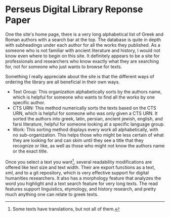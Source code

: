 # Perseus Digital Library Reponse Paper

One the site's home page, there is a very long alphabetical list of Greek and Roman authors with a search bar at the top. The database
is quite in depth with subheadings under each author for all the works they published. As a someone who is not familiar with ancient 
literature and history, I would not know even where to begin on this site. It definitely appears to be a site for professionals and 
researchers who know exactly what they are searching for, not for someone who just wants to browse for texts.

Something I really appreciate about the site is that the different ways of ordering the library are all beneficial in their own ways.
+ Text Group: This organization alphabetically sorts by the authors name, which is helpful for someone who wants to find all the works by one specific author.
+  CTS URN: This method numerically sorts the texts based on the CTS URN, which is helpful for someone who was only given a CTS URN. It sorted the authors into greek, latin, persian, ancient jewish, english, and farsi literature, helpful for someone looking at a specific language group.
+  Work: This sorting method displays every work all alphabetically, with no sub-organization. This helps those who might be less certain of what they are looking for and can skim until they see a title that they recognize or like, as well as those who might not know the authors name or the exact title.
  
Once you select a text you want[^1], several readability modifications are offered like text size and text width. Their are export functions as a text, xml, and to a git repository, which is very effective support for digital humanities researchers.
It also has a morphology feature that analyzes the word you highlight and a text search feature for very long texts. 
The read features support linguistics, etymology, and history research, and pretty much anything one can relate to greek texts.

[^1]: Some texts have translations, but not all of them.